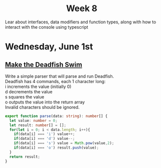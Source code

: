 <h1 align="center">Week 8</h1>

Lear about interfaces, data modifiers and function types, along with how to interact with the console using typescript

# Wednesday, June 1st
## [Make the Deadfish Swim](https://www.codewars.com/kata/51e0007c1f9378fa810002a9/train/typescript "Make the Deadfish Swim")
Write a simple parser that will parse and run Deadfish. <br>
Deadfish has 4 commands, each 1 character long: <br>
i increments the value (initially 0) <br>
d decrements the value <br>
s squares the value <br>
o outputs the value into the return array <br>
Invalid characters should be ignored. <br>

```typescript
export function parse(data: string): number[] {
  let value: number = 0;
  let result: number[] = [];
  for(let i = 0; i < data.length; i++){
    if(data[i] === 'i') value++;
    if(data[i] === 'd') value--;
    if(data[i] === 's') value = Math.pow(value,2);
    if(data[i] === 'o') result.push(value);
  }
  return result;
}
```
